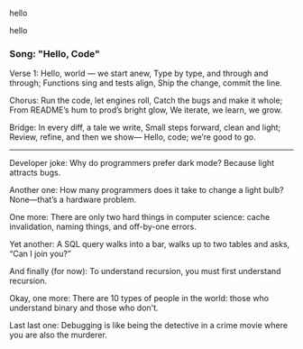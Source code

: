 
hello

hello

### Song: "Hello, Code"

Verse 1:
Hello, world — we start anew,
Type by type, and through and through;
Functions sing and tests align,
Ship the change, commit the line.

Chorus:
Run the code, let engines roll,
Catch the bugs and make it whole;
From README’s hum to prod’s bright glow,
We iterate, we learn, we grow.

Bridge:
In every diff, a tale we write,
Small steps forward, clean and light;
Review, refine, and then we show—
Hello, code; we’re good to go.


---

Developer joke:
Why do programmers prefer dark mode? Because light attracts bugs.

Another one:
How many programmers does it take to change a light bulb? None—that’s a hardware problem.

One more:
There are only two hard things in computer science: cache invalidation, naming things, and off-by-one errors.

Yet another:
A SQL query walks into a bar, walks up to two tables and asks, “Can I join you?”

And finally (for now):
To understand recursion, you must first understand recursion.

Okay, one more:
There are 10 types of people in the world: those who understand binary and those who don't.

Last last one:
Debugging is like being the detective in a crime movie where you are also the murderer.


